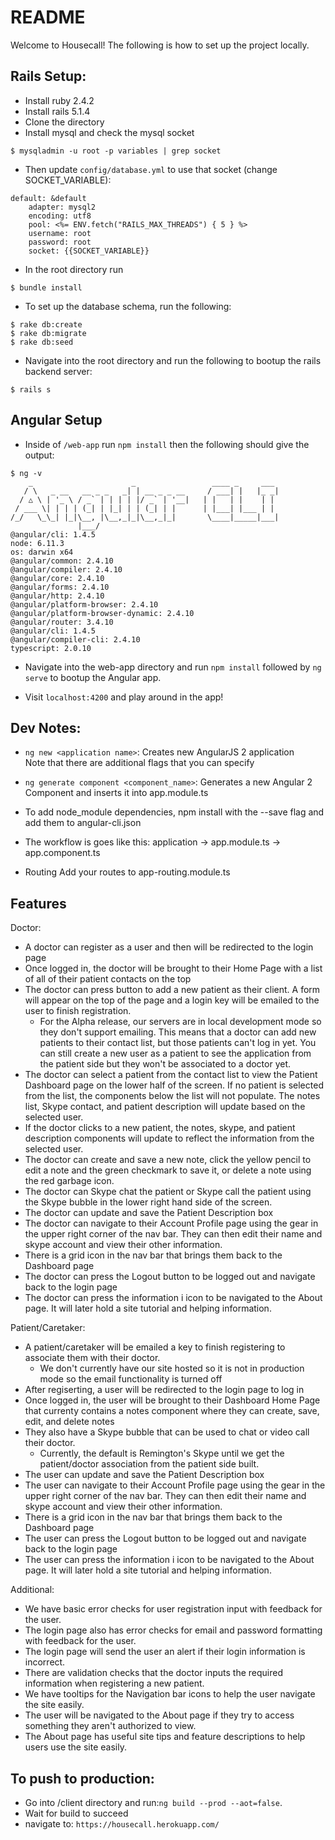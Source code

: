 # README
Welcome to Housecall! The following is how to set up the project locally.


## Rails Setup: 
* Install ruby 2.4.2
* Install rails 5.1.4
* Clone the directory
* Install mysql and check the mysql socket  
```console
$ mysqladmin -u root -p variables | grep socket
```
* Then update `config/database.yml` to use that socket (change SOCKET_VARIABLE):

```
default: &default
    adapter: mysql2
    encoding: utf8
    pool: <%= ENV.fetch("RAILS_MAX_THREADS") { 5 } %>
    username: root
    password: root
    socket: {{SOCKET_VARIABLE}}
```
* In the root directory run

```console
$ bundle install
```
* To set up the database schema, run the following:
```console 
$ rake db:create
$ rake db:migrate
$ rake db:seed
```
* Navigate into the root directory and run the following to bootup the rails backend server:
```console
$ rails s
```  


## Angular Setup
* Inside of `/web-app` run `npm install` then the following should give the output:
```console
$ ng -v
    _                      _                 ____ _     ___
   / \   _ __   __ _ _   _| | __ _ _ __     / ___| |   |_ _|
  / △ \ | '_ \ / _` | | | | |/ _` | '__|   | |   | |    | |
 / ___ \| | | | (_| | |_| | | (_| | |      | |___| |___ | |
/_/   \_\_| |_|\__, |\__,_|_|\__,_|_|       \____|_____|___|
               |___/
@angular/cli: 1.4.5
node: 6.11.3
os: darwin x64
@angular/common: 2.4.10
@angular/compiler: 2.4.10
@angular/core: 2.4.10
@angular/forms: 2.4.10
@angular/http: 2.4.10
@angular/platform-browser: 2.4.10
@angular/platform-browser-dynamic: 2.4.10
@angular/router: 3.4.10
@angular/cli: 1.4.5
@angular/compiler-cli: 2.4.10
typescript: 2.0.10
```
* Navigate into the web-app directory and run `npm install` followed by `ng serve` to bootup the Angular app.

* Visit `localhost:4200` and play around in the app!


## Dev Notes:
* `ng new <application name>`: Creates new AngularJS 2 application
   <br/> Note that there are additional flags that you can specify

* `ng generate component <component_name>`: Generates a new Angular 2 Component 
    and inserts it into app.module.ts

* To add node_module dependencies, npm install with the --save flag and add them to angular-cli.json

* The workflow is goes like this: 
    application -> app.module.ts -> app.component.ts 

* Routing
Add your routes to app-routing.module.ts


## Features
Doctor:
* A doctor can register as a user and then will be redirected to the login page 
* Once logged in, the doctor will be brought to their Home Page with a list of all of their patient contacts on the top 
* The doctor can press button to add a new patient as their client. A form will appear on the top of the page and a login key will be emailed to the user to finish registration. 
    * For the Alpha release, our servers are in local development mode so they don't support emailing. This means that a doctor can add new patients to their contact list, but those patients can't log in yet. You can still create a new user as a patient to see the application from the patient side but they won't be associated to a doctor yet. 
* The doctor can select a patient from the contact list to view the Patient Dashboard page on the lower half of the screen. If no patient is selected from the list, the components below the list will not populate. The notes list, Skype contact, and patient description will update based on the selected user.
* If the doctor clicks to a new patient, the notes, skype, and patient description components will update to reflect the information from the selected user. 
* The doctor can create and save a new note, click the yellow pencil to edit a note and the green checkmark to save it, or delete a note using the red garbage icon.
* The doctor can Skype chat the patient or Skype call the patient using the Skype bubble in the lower right hand side of the screen.
* The doctor can update and save the Patient Description box 
* The doctor can navigate to their Account Profile page using the gear in the upper right corner of the nav bar. They can then edit their name and skype account and view their other information.
* There is a grid icon in the nav bar that brings them back to the Dashboard page
* The doctor can press the Logout button to be logged out and navigate back to the login page
* The doctor can press the information i icon to be navigated to the About page. It will later hold a site tutorial and helping information.

Patient/Caretaker:
* A patient/caretaker will be emailed a key to finish registering to associate them with their doctor. 
    * We don't currently have our site hosted so it is not in production mode so the email functionality is turned off
* After regiserting, a user will be redirected to the login page to log in
* Once logged in, the user will be brought to their Dashboard Home Page that currenty contains a notes component where they can create, save, edit, and delete notes
* They also have a Skype bubble that can be used to chat or video call their doctor.
    * Currently, the default is Remington's Skype until we get the patient/doctor association from the patient side built.
* The user can update and save the Patient Description box 
* The user can navigate to their Account Profile page using the gear in the upper right corner of the nav bar. They can then edit their name and skype account and view their other information.
* There is a grid icon in the nav bar that brings them back to the Dashboard page
* The user can press the Logout button to be logged out and navigate back to the login page
* The user can press the information i icon to be navigated to the About page. It will later hold a site tutorial and helping information.

Additional:
* We have basic error checks for user registration input with feedback for the user.
* The login page also has error checks for email and password formatting with feedback for the user.
* The login page will send the user an alert if their login information is incorrect.
* There are validation checks that the doctor inputs the required information when registering a new patient.
* We have tooltips for the Navigation bar icons to help the user navigate the site easily.
* The user will be navigated to the About page if they try to access something they aren't authorized to view.
* The About page has useful site tips and feature descriptions to help users use the site easily.


## To push to production:
* Go into /client directory and run:`ng build --prod --aot=false`.
* Wait for build to succeed
* navigate to: `https://housecall.herokuapp.com/`